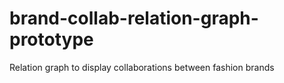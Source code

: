# brand-collab-relation-graph-prototype
Relation graph to display collaborations between fashion brands

